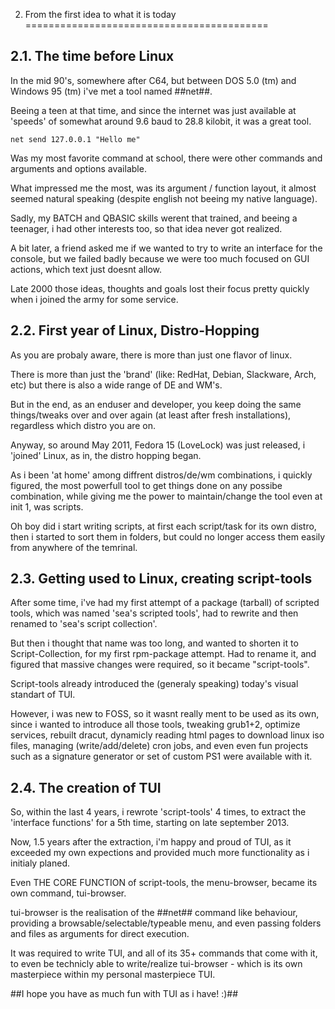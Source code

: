 2. From the first idea to what it is today
==========================================

2.1. The time before Linux
--------------------------

In the mid 90's, somewhere after C64, but between DOS 5.0 (tm) and Windows 95 (tm) i've met a tool named ##net##.

Beeing a teen at that time, and since the internet was just available at 'speeds' of somewhat around 9.6 baud to 28.8 kilobit, it was a great tool.

	net send 127.0.0.1 "Hello me"
	
Was my most favorite command at school, there were other commands and arguments and options available.

What impressed me the most, was its argument / function layout, it almost seemed natural speaking (despite english not beeing my native language).

Sadly, my BATCH and QBASIC skills werent that trained, and beeing a teenager, i had other interests too, so that idea never got realized.

A bit later, a friend asked me if we wanted to try to write an interface for the console, but we failed badly because we were too much focused on GUI actions, which text just doesnt allow.

Late 2000 those ideas, thoughts and goals lost their focus pretty quickly when i joined the army for some service.



2.2. First year of Linux, Distro-Hopping
---------------------------------------

As you are probaly aware, there is more than just one flavor of linux.

There is more than just the 'brand' (like: RedHat, Debian, Slackware, Arch, etc) but there is also a wide range of DE and WM's.

But in the end, as an enduser and developer, you keep doing the same things/tweaks over and over again (at least after fresh installations), regardless which distro you are on.

Anyway, so around May 2011, Fedora 15 (LoveLock) was just released, i 'joined' Linux, as in, the distro hopping began.

As i been 'at home' among diffrent distros/de/wm combinations, i quickly figured, the most powerfull tool to get things done on any possibe combination, while giving me the power to maintain/change the tool even at init 1, was scripts.

Oh boy did i start writing scripts, at first each script/task for its own distro, then i started to sort them in folders, but could no longer access them easily from anywhere of the temrinal.



2.3. Getting used to Linux, creating script-tools
-------------------------------------------------

After some time, i've had my first attempt of a package (tarball) of scripted tools, which was named 'sea's scripted tools', 
had to rewrite and then renamed to 'sea's script collection'.

But then i thought that name was too long, and wanted to shorten it to Script-Collection, for my first rpm-package attempt.
Had to rename it, and figured that massive changes were required, so it became "script-tools".

Script-tools already introduced the (generaly speaking) today's visual standart of TUI.

However, i was new to FOSS, so it wasnt really ment to be used as its own,
since i wanted to introduce all those tools, tweaking grub1+2, optimize services, 
rebuilt dracut, dynamicly reading html pages to download linux iso files, 
managing (write/add/delete) cron jobs, and even even fun projects such as a 
signature generator or set of custom PS1 were available with it.



2.4. The creation of TUI
------------------------

So, within the last 4 years, i rewrote 'script-tools' 4 times, to extract the 'interface functions' for a 5th time, starting on late september 2013.

Now, 1.5 years after the extraction, i'm happy and proud of TUI, as it exceeded my own expections and provided much more functionality as i initialy planed.

Even THE CORE FUNCTION of script-tools, the menu-browser, became its own command, tui-browser.

tui-browser is the realisation of the ##net## command like behaviour, providing a browsable/selectable/typeable menu, and even passing folders and files as arguments for direct execution.

It was required to write TUI, and all of its 35+ commands that come with it, to even be technicly able to write/realize tui-browser - which is its own masterpiece within my personal masterpiece TUI.




##I hope you have as much fun with TUI as i have! :)##


